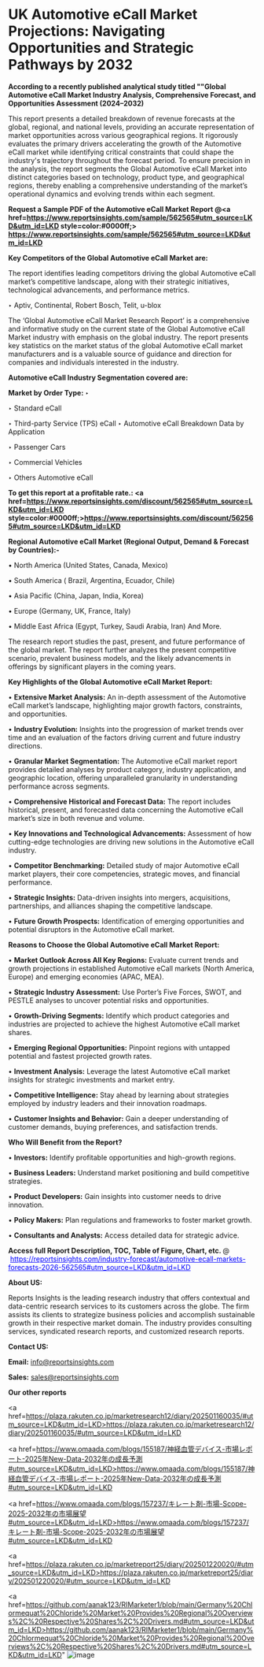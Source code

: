 # UK Automotive eCall Market Projections: Navigating Opportunities and Strategic Pathways by 2032

<strong>According to a recently published analytical study titled ""Global Automotive eCall Market Industry Analysis, Comprehensive Forecast, and Opportunities Assessment (2024–2032)</strong>

This report presents a detailed breakdown of revenue forecasts at the global, regional, and national levels, providing an accurate representation of market opportunities across various geographical regions. It rigorously evaluates the primary drivers accelerating the growth of the Automotive eCall market while identifying critical constraints that could shape the industry's trajectory throughout the forecast period. To ensure precision in the analysis, the report segments the Global Automotive eCall Market into distinct categories based on technology, product type, and geographical regions, thereby enabling a comprehensive understanding of the market’s operational dynamics and evolving trends within each segment.

<strong>Request a Sample PDF of the Automotive eCall Market Report </strong><strong>@<a href=https://www.reportsinsights.com/sample/562565#utm_source=LKD&utm_id=LKD style=color:#0000ff;> https://www.reportsinsights.com/sample/562565#utm_source=LKD&utm_id=LKD</a></strong></font>

<strong>Key Competitors of the Global Automotive eCall Market are:</strong>

The report identifies leading competitors driving the global Automotive eCall market’s competitive landscape, along with their strategic initiatives, technological advancements, and performance metrics.

‣ Aptiv, Continental, Robert Bosch, Telit, u-blox

The ‘Global Automotive eCall Market Research Report’ is a comprehensive and informative study on the current state of the Global Automotive eCall Market industry with emphasis on the global industry. The report presents key statistics on the market status of the global Automotive eCall market manufacturers and is a valuable source of guidance and direction for companies and individuals interested in the industry.

<strong>Automotive eCall Industry Segmentation covered are:</strong>

<strong>Market by Order Type: </strong>
‣ 

‣ Standard eCall

‣ Third-party Service (TPS) eCall
‣ Automotive eCall Breakdown Data by Application

‣ Passenger Cars

‣ Commercial Vehicles

‣ Others
Automotive eCall

<strong>To get this report at a profitable rate.: <a href=https://www.reportsinsights.com/discount/562565#utm_source=LKD&utm_id=LKD style=color:#0000ff;>https://www.reportsinsights.com/discount/562565#utm_source=LKD&utm_id=LKD</a></strong></font>

<strong>Regional Automotive eCall Market (Regional Output, Demand &amp; Forecast by Countries):-</strong>

• North America (United States, Canada, Mexico)

• South America ( Brazil, Argentina, Ecuador, Chile)

• Asia Pacific (China, Japan, India, Korea)

• Europe (Germany, UK, France, Italy)

• Middle East Africa (Egypt, Turkey, Saudi Arabia, Iran) And More.

The research report studies the past, present, and future performance of the global market. The report further analyzes the present competitive scenario, prevalent business models, and the likely advancements in offerings by significant players in the coming years.

<strong>Key Highlights of the Global Automotive eCall Market Report:</strong>

• <strong>Extensive Market Analysis:</strong> An in-depth assessment of the Automotive eCall market’s landscape, highlighting major growth factors, constraints, and opportunities.

• <strong>Industry Evolution:</strong> Insights into the progression of market trends over time and an evaluation of the factors driving current and future industry directions.

• <strong>Granular Market Segmentation:</strong> The Automotive eCall market report provides detailed analyses by product category, industry application, and geographic location, offering unparalleled granularity in understanding performance across segments.

• <strong>Comprehensive Historical and Forecast Data:</strong> The report includes historical, present, and forecasted data concerning the Automotive eCall market’s size in both revenue and volume.

• <strong>Key Innovations and Technological Advancements:</strong> Assessment of how cutting-edge technologies are driving new solutions in the Automotive eCall industry.

• <strong>Competitor Benchmarking:</strong> Detailed study of major Automotive eCall market players, their core competencies, strategic moves, and financial performance.

• <strong>Strategic Insights:</strong> Data-driven insights into mergers, acquisitions, partnerships, and alliances shaping the competitive landscape.

• <strong>Future Growth Prospects:</strong> Identification of emerging opportunities and potential disruptors in the Automotive eCall market.

<strong>Reasons to Choose the Global Automotive eCall Market Report:</strong>

• <strong>Market Outlook Across All Key Regions:</strong> Evaluate current trends and growth projections in established Automotive eCall markets (North America, Europe) and emerging economies (APAC, MEA).

• <strong>Strategic Industry Assessment:</strong> Use Porter’s Five Forces, SWOT, and PESTLE analyses to uncover potential risks and opportunities.

• <strong>Growth-Driving Segments:</strong> Identify which product categories and industries are projected to achieve the highest Automotive eCall market shares.

• <strong>Emerging Regional Opportunities:</strong> Pinpoint regions with untapped potential and fastest projected growth rates.

• <strong>Investment Analysis:</strong> Leverage the latest Automotive eCall market insights for strategic investments and market entry.

• <strong>Competitive Intelligence:</strong> Stay ahead by learning about strategies employed by industry leaders and their innovation roadmaps.

• <strong>Customer Insights and Behavior:</strong> Gain a deeper understanding of customer demands, buying preferences, and satisfaction trends.

<strong>Who Will Benefit from the Report?</strong>

• <strong>Investors:</strong> Identify profitable opportunities and high-growth regions.

• <strong>Business Leaders:</strong> Understand market positioning and build competitive strategies.

• <strong>Product Developers:</strong> Gain insights into customer needs to drive innovation.

• <strong>Policy Makers:</strong> Plan regulations and frameworks to foster market growth.

• <strong>Consultants and Analysts:</strong> Access detailed data for strategic advice.
</ul>
<strong>Access full Report Description, TOC, Table of Figure, Chart, etc. </strong>@  <a href=https://reportsinsights.com/industry-forecast/automotive-ecall-markets-forecasts-2026-562565#utm_source=LKD&utm_id=LKD style=color:#0000ff;>https://reportsinsights.com/industry-forecast/automotive-ecall-markets-forecasts-2026-562565#utm_source=LKD&utm_id=LKD</a></font>

<strong><strong>About US</strong>:</strong>

Reports Insights is the leading research industry that offers contextual and data-centric research services to its customers across the globe. The firm assists its clients to strategize business policies and accomplish sustainable growth in their respective market domain. The industry provides consulting services, syndicated research reports, and customized research reports.

<strong>Contact US:</strong>

<p class=""""><b>Email:</b> <a href=mailto:info@reportsinsights.com>info@reportsinsights.com</a></p>
<p class=""""><b>Sales:</b> <a href=mailto:sales@reportsinsights.com>sales@reportsinsights.com</a></p>

<strong>Our other reports</strong>

<a href=https://plaza.rakuten.co.jp/marketresearch12/diary/202501160035/#utm_source=LKD&utm_id=LKD>https://plaza.rakuten.co.jp/marketresearch12/diary/202501160035/#utm_source=LKD&utm_id=LKD</a>

<a href=https://www.omaada.com/blogs/155187/神経血管デバイス-市場レポート-2025年New-Data-2032年の成長予測#utm_source=LKD&utm_id=LKD>https://www.omaada.com/blogs/155187/神経血管デバイス-市場レポート-2025年New-Data-2032年の成長予測#utm_source=LKD&utm_id=LKD</a>

<a href=https://www.omaada.com/blogs/157237/キレート剤-市場-Scope-2025-2032年の市場展望#utm_source=LKD&utm_id=LKD>https://www.omaada.com/blogs/157237/キレート剤-市場-Scope-2025-2032年の市場展望#utm_source=LKD&utm_id=LKD</a>

<a href=https://plaza.rakuten.co.jp/marketreport25/diary/202501220020/#utm_source=LKD&utm_id=LKD>https://plaza.rakuten.co.jp/marketreport25/diary/202501220020/#utm_source=LKD&utm_id=LKD</a>

<a href=https://github.com/aanak123/RIMarketer1/blob/main/Germany%20Chlormequat%20Chloride%20Market%20Provides%20Regional%20Overviews%2C%20Respective%20Shares%2C%20Drivers.md#utm_source=LKD&utm_id=LKD>https://github.com/aanak123/RIMarketer1/blob/main/Germany%20Chlormequat%20Chloride%20Market%20Provides%20Regional%20Overviews%2C%20Respective%20Shares%2C%20Drivers.md#utm_source=LKD&utm_id=LKD</a>"
![image](https://github.com/user-attachments/assets/37939083-e052-4001-bc34-0676af9d84d0)
